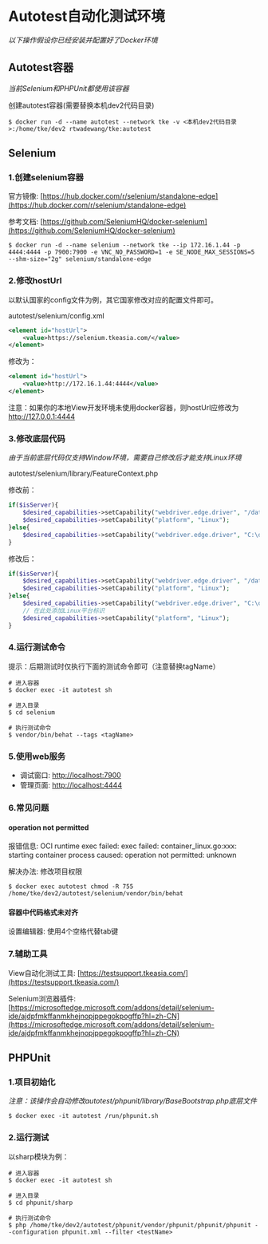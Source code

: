 # Autotest自动化测试环境

*以下操作假设你已经安装并配置好了Docker环境*

## Autotest容器

*当前Selenium和PHPUnit都使用该容器*

创建autotest容器(需要替换本机dev2代码目录)

```shell
$ docker run -d --name autotest --network tke -v <本机dev2代码目录>:/home/tke/dev2 rtwadewang/tke:autotest
```

## Selenium

### 1.创建selenium容器

官方镜像: [https://hub.docker.com/r/selenium/standalone-edge](https://hub.docker.com/r/selenium/standalone-edge)

参考文档: [https://github.com/SeleniumHQ/docker-selenium](https://github.com/SeleniumHQ/docker-selenium)

```shell
$ docker run -d --name selenium --network tke --ip 172.16.1.44 -p 4444:4444 -p 7900:7900 -e VNC_NO_PASSWORD=1 -e SE_NODE_MAX_SESSIONS=5 --shm-size="2g" selenium/standalone-edge
```

### 2.修改hostUrl

以默认国家的config文件为例，其它国家修改对应的配置文件即可。

autotest/selenium/config.xml

```xml
<element id="hostUrl">
	<value>https://selenium.tkeasia.com/</value>
</element>
```

修改为：
```xml
<element id="hostUrl">
    <value>http://172.16.1.44:4444</value>
</element>
```

注意：如果你的本地View开发环境未使用docker容器，则hostUrl应修改为 http://127.0.0.1:4444

### 3.修改底层代码

*由于当前底层代码仅支持Window环境，需要自己修改后才能支持Linux环境*

autotest/selenium/library/FeatureContext.php

修改前：
```php
if($isServer){
	$desired_capabilities->setCapability("webdriver.edge.driver", "/data/autotest/MicrosoftWebDriver");
	$desired_capabilities->setCapability("platform", "Linux");
}else{
	$desired_capabilities->setCapability("webdriver.edge.driver", "C:\driver\msedgedriver.exe");
}
```
修改后：
```php
if($isServer){
	$desired_capabilities->setCapability("webdriver.edge.driver", "/data/autotest/MicrosoftWebDriver");
	$desired_capabilities->setCapability("platform", "Linux");
}else{
	$desired_capabilities->setCapability("webdriver.edge.driver", "C:\driver\msedgedriver.exe");
	// 在此处添加Linux平台标识
	$desired_capabilities->setCapability("platform", "Linux");
}
```

### 4.运行测试命令

提示：后期测试时仅执行下面的测试命令即可（注意替换tagName）

```shell
# 进入容器
$ docker exec -it autotest sh

# 进入目录
$ cd selenium

# 执行测试命令
$ vendor/bin/behat --tags <tagName>
```

### 5.使用web服务

- 调试窗口: [http://localhost:7900](http://localhost:7900)
- 管理页面: [http://localhost:4444](http://localhost:4444)

### 6.常见问题

#### operation not permitted
报错信息: OCI runtime exec failed: exec failed: container_linux.go:xxx: starting container process caused: operation not permitted: unknown

解决办法: 修改项目权限

```shell
$ docker exec autotest chmod -R 755 /home/tke/dev2/autotest/selenium/vendor/bin/behat
```

#### 容器中代码格式未对齐

设置编辑器: 使用4个空格代替tab键

### 7.辅助工具

View自动化测试工具: [https://testsupport.tkeasia.com/](https://testsupport.tkeasia.com/)

Selenium浏览器插件: [https://microsoftedge.microsoft.com/addons/detail/selenium-ide/ajdpfmkffanmkhejnopjppegokpogffp?hl=zh-CN](https://microsoftedge.microsoft.com/addons/detail/selenium-ide/ajdpfmkffanmkhejnopjppegokpogffp?hl=zh-CN)

## PHPUnit

### 1.项目初始化

*注意：该操作会自动修改autotest/phpunit/library/BaseBootstrap.php底层文件*

```shell
$ docker exec -it autotest /run/phpunit.sh
```

### 2.运行测试

以sharp模块为例：

```shell
# 进入容器
$ docker exec -it autotest sh

# 进入目录
$ cd phpunit/sharp

# 执行测试命令
$ php /home/tke/dev2/autotest/phpunit/vendor/phpunit/phpunit/phpunit --configuration phpunit.xml --filter <testName>
```